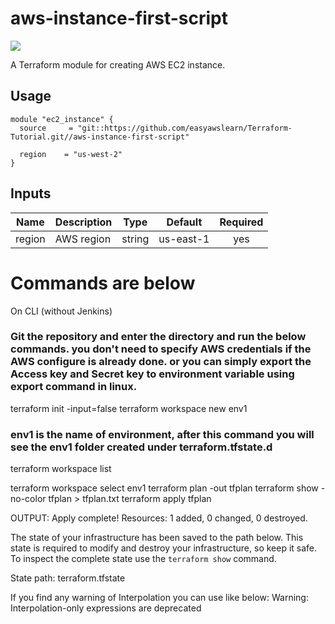 # aws-instance-first-script

![](https://github.com/easyawslearn/Terraform-Tutorial/workflows/terraform-tutorials-ci/badge.svg)

A Terraform module for creating AWS EC2 instance.

## Usage

```hcl
module "ec2_instance" {
  source     = "git::https://github.com/easyawslearn/Terraform-Tutorial.git//aws-instance-first-script"

  region    = "us-west-2"
}
```

## Inputs

| Name | Description | Type | Default | Required |
|------|-------------|:----:|:-----:|:-----:|
| region | AWS region | string | us-east-1 | yes |



# Commands are below


On CLI (without Jenkins)           

### Git the repository and enter the directory and run the below commands. you don't need to specify AWS credentials if the AWS configure is already done. or you can simply export the Access key and Secret key to environment variable using export command in linux.

terraform init -input=false
terraform workspace new env1                    

### env1 is the name of environment, after this command you will see the env1 folder created under terraform.tfstate.d
terraform workspace list

terraform workspace select env1
terraform plan -out tfplan
terraform show -no-color tfplan > tfplan.txt
terraform apply tfplan


OUTPUT:
Apply complete! Resources: 1 added, 0 changed, 0 destroyed.

The state of your infrastructure has been saved to the path
below. This state is required to modify and destroy your
infrastructure, so keep it safe. To inspect the complete state
use the `terraform show` command.

State path: terraform.tfstate


If you find any warning of Interpolation you can use like below: 
Warning: Interpolation-only expressions are deprecated


